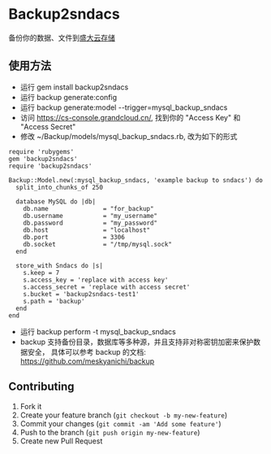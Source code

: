 # Backup2sndacs

备份你的数据、文件到[盛大云存储](http://www.grandcloud.cn/product/ecs)

## 使用方法

* 运行 gem install backup2sndacs
* 运行 backup generate:config
* 运行 backup generate:model --trigger=mysql_backup_sndacs
* 访问 https://cs-console.grandcloud.cn/, 找到你的 "Access Key" 和 "Access Secret"
* 修改 ~/Backup/models/mysql_backup_sndacs.rb, 改为如下的形式

```
require 'rubygems'
gem 'backup2sndacs'
require 'backup2sndacs'

Backup::Model.new(:mysql_backup_sndacs, 'example backup to sndacs') do
  split_into_chunks_of 250

  database MySQL do |db|
    db.name               = "for_backup"
    db.username           = "my_username"
    db.password           = "my_password"
    db.host               = "localhost"
    db.port               = 3306
    db.socket             = "/tmp/mysql.sock"
  end

  store_with Sndacs do |s|
    s.keep = 7
    s.access_key = 'replace with access key'
    s.access_secret = 'replace with access secret'
    s.bucket = 'backup2sndacs-test1'
    s.path = 'backup'
  end
end
```

* 运行 backup perform -t mysql_backup_sndacs
* backup 支持备份目录，数据库等多种源，并且支持非对称密钥加密来保护数据安全，
   具体可以参考 backup 的文档: https://github.com/meskyanichi/backup

## Contributing

1. Fork it
2. Create your feature branch (`git checkout -b my-new-feature`)
3. Commit your changes (`git commit -am 'Add some feature'`)
4. Push to the branch (`git push origin my-new-feature`)
5. Create new Pull Request
